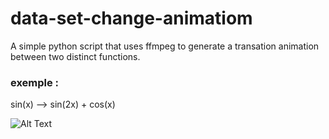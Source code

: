 # data-set-change-animatiom

A simple python script that uses ffmpeg to generate a transation animation between two distinct functions.


### exemple :

sin(x) -->  sin(2x) + cos(x)

![Alt Text](https://media.giphy.com/media/JreTp7kD3T2pUJmMMj/giphy.gif)
